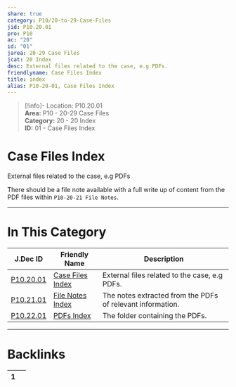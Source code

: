 ```yaml
---  
share: true  
category: P10/20-to-29-Case-Files  
jid: P10.20.01  
pro: P10  
ac: "20"  
id: "01"  
jarea: 20-29 Case Files  
jcat: 20 Index  
desc: External files related to the case, e.g PDFs.  
friendlyname: Case Files Index  
title: index  
alias: P10-20-01, Case Files Index  
---  
```

  
>[!info]- Location: P10.20.01  
>**Area:** P10 - 20-29 Case Files  
>**Category:** 20 - 20 Index  
>**ID:** 01 - Case Files Index  
  
# Case Files Index  
  
External files related to the case, e.g PDFs  
  
There should be a file note available with a full write up of content from the PDF files within `P10-20-21 File Notes`.  
   
  
  
---  
# In This Category  
  
| J.Dec ID                                                                                      | Friendly Name                                                                                        | Description                                                |  
| --------------------------------------------------------------------------------------------- | ---------------------------------------------------------------------------------------------------- | ---------------------------------------------------------- |  
| [P10.20.01](index.md)               | [Case Files Index](index.md)               | External files related to the case, e.g PDFs.              |  
| [P10.21.01](../../../index.md) | [File Notes Index](../../../index.md) | The notes extracted from the PDFs of relevant information. |  
| [P10.22.01](../../../index.md)       | [PDFs Index](../../../index.md)             | The folder containing the PDFs.                            |  
  
  
---  
# Backlinks  
<div><table class="dataview table-view-table"><thead class="table-view-thead"><tr class="table-view-tr-header"><th class="table-view-th"><span></span><span class="dataview small-text">1</span></th><th class="table-view-th"><span></span></th></tr></thead><tbody class="table-view-tbody"></tbody></table></div>